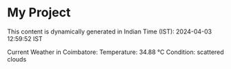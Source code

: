 # My Project

This content is dynamically generated in Indian Time (IST): 2024-04-03 12:59:52 IST


Current Weather in Coimbatore:
Temperature: 34.88 °C
Condition: scattered clouds
